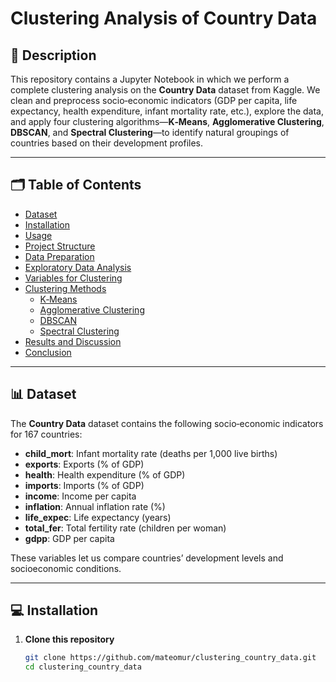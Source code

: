 # Clustering Analysis of Country Data

## 📄 Description
This repository contains a Jupyter Notebook in which we perform a complete clustering analysis on the **Country Data** dataset from Kaggle. We clean and preprocess socio‑economic indicators (GDP per capita, life expectancy, health expenditure, infant mortality rate, etc.), explore the data, and apply four clustering algorithms—**K‑Means**, **Agglomerative Clustering**, **DBSCAN**, and **Spectral Clustering**—to identify natural groupings of countries based on their development profiles.

---

## 🗂️ Table of Contents
- [Dataset](#dataset)  
- [Installation](#installation)  
- [Usage](#usage)  
- [Project Structure](#project-structure)  
- [Data Preparation](#data-preparation)  
- [Exploratory Data Analysis](#exploratory-data-analysis)  
- [Variables for Clustering](#variables-for-clustering)  
- [Clustering Methods](#clustering-methods)  
  - [K‑Means](#k‑means)  
  - [Agglomerative Clustering](#agglomerative-clustering)  
  - [DBSCAN](#dbscan)  
  - [Spectral Clustering](#spectral-clustering)  
- [Results and Discussion](#results-and-discussion)  
- [Conclusion](#conclusion)  

---

## 📊 Dataset
The **Country Data** dataset contains the following socio‑economic indicators for 167 countries:

- **child_mort**: Infant mortality rate (deaths per 1,000 live births)  
- **exports**: Exports (% of GDP)  
- **health**: Health expenditure (% of GDP)  
- **imports**: Imports (% of GDP)  
- **income**: Income per capita  
- **inflation**: Annual inflation rate (%)  
- **life_expec**: Life expectancy (years)  
- **total_fer**: Total fertility rate (children per woman)  
- **gdpp**: GDP per capita  

These variables let us compare countries’ development levels and socioeconomic conditions.

---

## 💻 Installation

1. **Clone this repository**  
   ```bash
   git clone https://github.com/mateomur/clustering_country_data.git
   cd clustering_country_data
